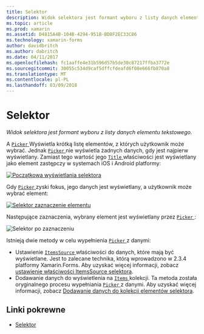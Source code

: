 ```yaml
---
title: Selektor
description: Widok selektora jest formant wyboru z listy danych elementu tekstowego.
ms.topic: article
ms.prod: xamarin
ms.assetid: D4815A4B-104B-4294-951B-BD8F2EC33C86
ms.technology: xamarin-forms
author: davidbritch
ms.author: dabritch
ms.date: 04/11/2017
ms.openlocfilehash: fc1aaffe4e31b596d57b5de30c87217ffba3772e
ms.sourcegitcommit: 30055c534d9caf5dffcfdeafd6f08e666fb870a8
ms.translationtype: MT
ms.contentlocale: pl-PL
ms.lasthandoff: 03/09/2018
---
```

# <a name="picker"></a>Selektor

_Widok selektora jest formant wyboru z listy danych elementu tekstowego._

A [ `Picker` ](https://developer.xamarin.com/api/type/Xamarin.Forms.Picker/) Wyświetla krótką listę elementów, z których użytkownik może wybrać. Jednak [ `Picker` ](https://developer.xamarin.com/api/type/Xamarin.Forms.Picker/) nie wyświetla żadnych danych, gdy jest najpierw wyświetlany. Zamiast tego wartość jego [ `Title` ](https://developer.xamarin.com/api/property/Xamarin.Forms.Picker.Title/) właściwości jest wyświetlany jako element zastępczy w systemach iOS i Android platformy:

[![](images/picker-initial.png "Początkowa wyświetlania selektora")](images/picker-initial-large.png#lightbox "początkowa wyświetlania selektora")

Gdy [ `Picker` ](https://developer.xamarin.com/api/type/Xamarin.Forms.Picker/) zyski fokus, jego danych jest wyświetlany, a użytkownik może wybrać element:

[![](images/picker-selection.png "Selektor zaznaczenie elementu")](images/picker-selection-large.png#lightbox "selektora zaznaczenie elementu")

Następujące zaznaczenia, wybrany element jest wyświetlany przez [ `Picker` ](https://developer.xamarin.com/api/type/Xamarin.Forms.Picker/):

![](images/picker-after-selection.png "Selektor po zaznaczeniu")

Istnieją dwie metody w celu wypełnienia [ `Picker` ](https://developer.xamarin.com/api/type/Xamarin.Forms.Picker/) z danymi:

- Ustawienie [ `ItemsSource` ](https://developer.xamarin.com/api/property/Xamarin.Forms.Picker.ItemsSource/) właściwości do danych, które mają być wyświetlane. Jest to zalecane technika, którą wprowadzono w 2.3.4 platformy Xamarin.Forms. Aby uzyskać więcej informacji, zobacz [ustawienie właściwości ItemsSource selektora](populating-itemssource.md).
- Dodawanie danych do wyświetlenia na [ `Items` ](https://developer.xamarin.com/api/property/Xamarin.Forms.Picker.Items/) kolekcji. Ta metoda została oryginalnego procesu wypełniania [ `Picker` ](https://developer.xamarin.com/api/type/Xamarin.Forms.Picker/) z danymi. Aby uzyskać więcej informacji, zobacz [Dodawanie danych do kolekcji elementów selektora](populating-items.md).


## <a name="related-links"></a>Linki pokrewne

- [Selektor](https://developer.xamarin.com/api/type/Xamarin.Forms.Picker/)

